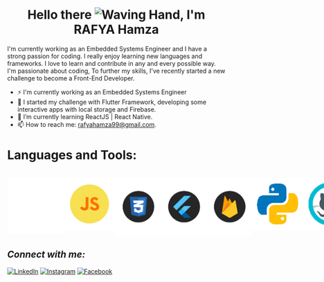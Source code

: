  <div align="center">
  <h1>Hello there
    <img src="https://raw.githubusercontent.com/Tarikul-Islam-Anik/Animated-Fluent-Emojis/master/Emojis/Hand%20gestures/Waving%20Hand.png" alt="Waving Hand" width="50" height="50" />,
    I'm RAFYA Hamza
  </h1>
 </div>

<p>
 I'm currently working as an Embedded Systems Engineer and I have a strong passion for coding. I really enjoy learning new languages and frameworks. I love to learn and contribute in any and every possible way. I'm passionate about coding, To further my skills, I've recently started a new challenge to become a Front-End Developer.
</p>

- ⚡ I'm currently working as an Embedded Systems Engineer
- 🔭 I started my challenge with Flutter Framework, developing some interactive apps with local storage and Firebase.
- 💬 I’m currently learning ReactJS | React Native.
- 📫 How to reach me: rafyahamza99@gmail.com.
  
<h1>Languages and Tools:</h1><br>

<div style="display: flex; justify-content: space-between; width: 220px;">
     <img src="https://github.com/RAFYA-Hamza/icons/blob/main/icon_html.gif"height="130" />
    <img src="https://github.com/RAFYA-Hamza/icons/blob/main/icon_js.gif" height="120" />
    <img src="https://github.com/RAFYA-Hamza/icons/blob/main/icon_css.gif" height="135" />
    <img src="https://github.com/RAFYA-Hamza/icons/blob/main/icon_flutter.gif" height="135" />
    <img src="https://github.com/RAFYA-Hamza/icons/blob/main/icon_firebase.gif" height="135" />
    <img src="https://github.com/RAFYA-Hamza/icons/blob/main/icon_python.gif" height="120" />
    <img src="https://github.com/RAFYA-Hamza/icons/blob/main/icon_github.gif" height="120" />
</div>

<h2><i>Connect with me:</i></h2>

<div align="start"> 
  <a href="https://www.linkedin.com/in/hamza-rafya-01a0011b8" target="_blank"><img src="https://img.shields.io/badge/LinkedIn-%230077B5.svg?&style=flat-square&logo=linkedin&logoColor=white" alt="LinkedIn"></a>
  <a href="https://www.instagram.com/ha_mza.rf" target="_blank"><img src="https://img.shields.io/badge/Instagram-%23E4405F.svg?&style=flat-square&logo=instagram&logoColor=white" target="_blank" alt="Instagram"></a>
  <a href="https://www.facebook.com/Hamza.Rafa.05" target="_blank"><img src="https://img.shields.io/badge/Facebook-%231877F2.svg?&style=flat-square&logo=facebook&logoColor=white" target="_blank" alt="Facebook"></a>
</div>



